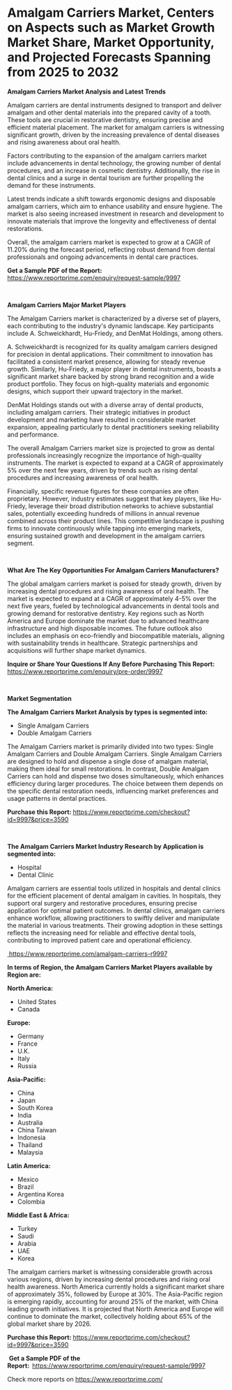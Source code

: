 <p><h1>Amalgam Carriers Market, Centers on Aspects such as Market Growth Market Share, Market Opportunity, and Projected Forecasts Spanning from 2025 to 2032</h1></p><p><strong>Amalgam Carriers Market Analysis and Latest Trends</strong></p>
<p><p>Amalgam carriers are dental instruments designed to transport and deliver amalgam and other dental materials into the prepared cavity of a tooth. These tools are crucial in restorative dentistry, ensuring precise and efficient material placement. The market for amalgam carriers is witnessing significant growth, driven by the increasing prevalence of dental diseases and rising awareness about oral health. </p><p>Factors contributing to the expansion of the amalgam carriers market include advancements in dental technology, the growing number of dental procedures, and an increase in cosmetic dentistry. Additionally, the rise in dental clinics and a surge in dental tourism are further propelling the demand for these instruments. </p><p>Latest trends indicate a shift towards ergonomic designs and disposable amalgam carriers, which aim to enhance usability and ensure hygiene. The market is also seeing increased investment in research and development to innovate materials that improve the longevity and effectiveness of dental restorations. </p><p>Overall, the amalgam carriers market is expected to grow at a CAGR of 11.20% during the forecast period, reflecting robust demand from dental professionals and ongoing advancements in dental care practices.</p></p>
<p><strong>Get a Sample PDF of the Report:&nbsp;</strong> <a href="https://www.reportprime.com/enquiry/request-sample/9997?utm_campaign=3564&utm_medium=2&utm_source=Github&utm_content=ia&utm_term=20032025&utm_id=amalgam-carriers">https://www.reportprime.com/enquiry/request-sample/9997</a></p>
<p>&nbsp;</p>
<p><strong>Amalgam Carriers Major Market Players</strong></p>
<p><p>The Amalgam Carriers market is characterized by a diverse set of players, each contributing to the industry's dynamic landscape. Key participants include A. Schweickhardt, Hu-Friedy, and DenMat Holdings, among others. </p><p>A. Schweickhardt is recognized for its quality amalgam carriers designed for precision in dental applications. Their commitment to innovation has facilitated a consistent market presence, allowing for steady revenue growth. Similarly, Hu-Friedy, a major player in dental instruments, boasts a significant market share backed by strong brand recognition and a wide product portfolio. They focus on high-quality materials and ergonomic designs, which support their upward trajectory in the market.</p><p>DenMat Holdings stands out with a diverse array of dental products, including amalgam carriers. Their strategic initiatives in product development and marketing have resulted in considerable market expansion, appealing particularly to dental practitioners seeking reliability and performance. </p><p>The overall Amalgam Carriers market size is projected to grow as dental professionals increasingly recognize the importance of high-quality instruments. The market is expected to expand at a CAGR of approximately 5% over the next few years, driven by trends such as rising dental procedures and increasing awareness of oral health.</p><p>Financially, specific revenue figures for these companies are often proprietary. However, industry estimates suggest that key players, like Hu-Friedy, leverage their broad distribution networks to achieve substantial sales, potentially exceeding hundreds of millions in annual revenue combined across their product lines. This competitive landscape is pushing firms to innovate continuously while tapping into emerging markets, ensuring sustained growth and development in the amalgam carriers segment.</p></p>
<p>&nbsp;</p>
<p><strong>What Are The Key Opportunities For Amalgam Carriers Manufacturers?</strong></p>
<p><p>The global amalgam carriers market is poised for steady growth, driven by increasing dental procedures and rising awareness of oral health. The market is expected to expand at a CAGR of approximately 4-5% over the next five years, fueled by technological advancements in dental tools and growing demand for restorative dentistry. Key regions such as North America and Europe dominate the market due to advanced healthcare infrastructure and high disposable incomes. The future outlook also includes an emphasis on eco-friendly and biocompatible materials, aligning with sustainability trends in healthcare. Strategic partnerships and acquisitions will further shape market dynamics.</p></p>
<p><strong>Inquire or Share Your Questions If Any Before Purchasing This Report:</strong> <a href="https://www.reportprime.com/enquiry/pre-order/9997?utm_campaign=3564&utm_medium=2&utm_source=Github&utm_content=ia&utm_term=20032025&utm_id=amalgam-carriers">https://www.reportprime.com/enquiry/pre-order/9997</a></p>
<p>&nbsp;</p>
<p><strong>Market Segmentation</strong></p>
<p><strong>The Amalgam Carriers Market Analysis by types is segmented into:</strong></p>
<p><ul><li>Single Amalgam Carriers</li><li>Double Amalgam Carriers</li></ul></p>
<p><p>The Amalgam Carriers market is primarily divided into two types: Single Amalgam Carriers and Double Amalgam Carriers. Single Amalgam Carriers are designed to hold and dispense a single dose of amalgam material, making them ideal for small restorations. In contrast, Double Amalgam Carriers can hold and dispense two doses simultaneously, which enhances efficiency during larger procedures. The choice between them depends on the specific dental restoration needs, influencing market preferences and usage patterns in dental practices.</p></p>
<p><strong>Purchase this Report:&nbsp;</strong><a href="https://www.reportprime.com/checkout?id=9997&price=3590&utm_campaign=3564&utm_medium=2&utm_source=Github&utm_content=ia&utm_term=20032025&utm_id=amalgam-carriers">https://www.reportprime.com/checkout?id=9997&price=3590</a></p>
<p>&nbsp;</p>
<p><strong>The Amalgam Carriers Market Industry Research by Application is segmented into:</strong></p>
<p><ul><li>Hospital</li><li>Dental Clinic</li></ul></p>
<p><p>Amalgam carriers are essential tools utilized in hospitals and dental clinics for the efficient placement of dental amalgam in cavities. In hospitals, they support oral surgery and restorative procedures, ensuring precise application for optimal patient outcomes. In dental clinics, amalgam carriers enhance workflow, allowing practitioners to swiftly deliver and manipulate the material in various treatments. Their growing adoption in these settings reflects the increasing need for reliable and effective dental tools, contributing to improved patient care and operational efficiency.</p></p>
<p><a href="https://www.reportprime.com/amalgam-carriers-r9997?utm_campaign=3564&utm_medium=2&utm_source=Github&utm_content=ia&utm_term=20032025&utm_id=amalgam-carriers">&nbsp;https://www.reportprime.com/amalgam-carriers-r9997</a></p>
<p><strong>In terms of Region, the Amalgam Carriers Market Players available by Region are:</strong></p>
<p>
    <p> <strong> North America: </strong>
        <ul>
            <li>United States</li>
            <li>Canada</li>
        </ul>
        </p> 
    <p> <strong> Europe: </strong>
        <ul>
            <li>Germany</li>
            <li>France</li>
            <li>U.K.</li>
            <li>Italy</li>
            <li>Russia</li>
        </ul>
        </p> 
    <p> <strong> Asia-Pacific: </strong>
        <ul>
            <li>China</li>
            <li>Japan</li>
            <li>South Korea</li>
            <li>India</li>
            <li>Australia</li>
            <li>China Taiwan</li>
            <li>Indonesia</li>
            <li>Thailand</li>
            <li>Malaysia</li>
        </ul>
        </p> 
    <p> <strong> Latin America: </strong>
        <ul>
            <li>Mexico</li>
            <li>Brazil</li>
            <li>Argentina Korea</li>
            <li>Colombia</li>
        </ul>
        </p> 
    <p> <strong> Middle East & Africa: </strong>
        <ul>
            <li>Turkey</li>
            <li>Saudi</li>
            <li>Arabia</li>
            <li>UAE</li>
            <li>Korea</li>
        </ul>
    </p>
    </p>
<p><p>The amalgam carriers market is witnessing considerable growth across various regions, driven by increasing dental procedures and rising oral health awareness. North America currently holds a significant market share of approximately 35%, followed by Europe at 30%. The Asia-Pacific region is emerging rapidly, accounting for around 25% of the market, with China leading growth initiatives. It is projected that North America and Europe will continue to dominate the market, collectively holding about 65% of the global market share by 2026.</p></p>
<p><strong>Purchase this Report: </strong><a href="https://www.reportprime.com/checkout?id=9997&price=3590&utm_campaign=3564&utm_medium=2&utm_source=Github&utm_content=ia&utm_term=20032025&utm_id=amalgam-carriers">https://www.reportprime.com/checkout?id=9997&price=3590</a></p>
<p>&nbsp;<strong>Get a Sample PDF of the Report:&nbsp;&nbsp;</strong><a href="https://www.reportprime.com/enquiry/request-sample/9997?utm_campaign=3564&utm_medium=2&utm_source=Github&utm_content=ia&utm_term=20032025&utm_id=amalgam-carriers">https://www.reportprime.com/enquiry/request-sample/9997</a></p>
<p><strong></strong></p>
<p>Check more reports on <a href="https://www.reportprime.com/?utm_campaign=3564&utm_medium=2&utm_source=Github&utm_content=ia&utm_term=20032025&utm_id=amalgam-carriers">https://www.reportprime.com/</a></p>